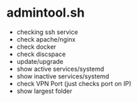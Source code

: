 admintool.sh
============
- checking ssh service
- check apache/nginx
- check docker
- check discspace
- update/upgrade
- show active services/systemd
- show inactive services/systemd
- check VPN Port (just checks port on IP)
- show largest folder
